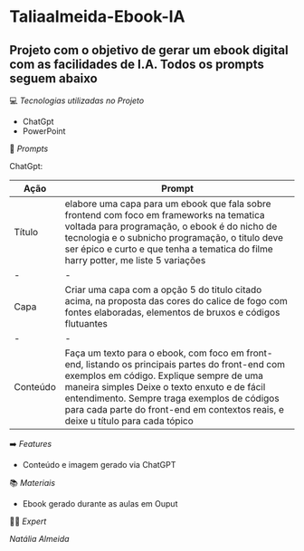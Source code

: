 # Taliaalmeida-Ebook-IA


## **Projeto com o objetivo de gerar um ebook digital com as facilidades de I.A. Todos os prompts seguem abaixo**

💻   _Tecnologias utilizadas no Projeto_

+  ChatGpt 
+  PowerPoint

🔧   _Prompts_

ChatGpt:

|  Ação  |  Prompt|
|   -    |    -   |
|  Título    |  elabore uma capa para um ebook que  fala sobre frontend com foco em frameworks na  tematica voltada para programação, o ebook é  do nicho de tecnologia e o subnicho programação, o titulo deve ser épico e curto e que tenha a tematica do filme harry potter, me liste 5 variações  |
|  -     |    -    |
|  Capa      |  Criar uma capa com a opção 5 do titulo citado acima, na proposta das cores do calice de fogo com fontes elaboradas, elementos de bruxos e códigos flutuantes  |
|    -   |    -    |
|  Conteúdo  |  Faça um texto para o ebook, com foco em front-end, listando os principais partes do front-end com exemplos em código. Explique sempre de uma maneira simples Deixe o texto enxuto e de fácil entendimento. Sempre traga exemplos de códigos para cada parte do front-end em contextos reais, e deixe u título para cada tópico  |


➡️  _Features_

+  Conteúdo e imagem gerado via ChatGPT

📚   _Materiais_

+  Ebook gerado durante as aulas em Ouput

👩‍💻   _Expert_

*Natália Almeida*
  



 

